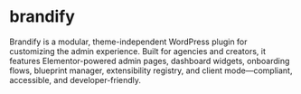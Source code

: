 # brandify
Brandify is a modular, theme-independent WordPress plugin for customizing the admin experience. Built for agencies and creators, it features Elementor-powered admin pages, dashboard widgets, onboarding flows, blueprint manager, extensibility registry, and client mode—compliant, accessible, and developer-friendly.
